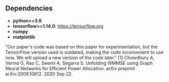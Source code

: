 ## Dependencies

* **python>=3.6**
* **tensorflow>=1.14.0**: https://tensorflow.org
* **numpy**
* **matplotlib**

"Our paper's code was based on this paper for experimentation, but the TensorFlow version used is outdated, making the code inconvenient to use now. We will upload a new version of the code later."
[1] Chowdhury A, Verma G, Rao C, Swami A, Segarra S. Unfolding WMMSE using Graph Neural Networks 
for Efficient Power Allocation. arXiv preprint arXiv:2009.10812. 2020 Sep 22.

